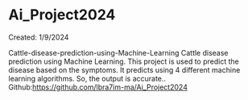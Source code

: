 # Ai_Project2024

Created: 1/9/2024

Cattle-disease-prediction-using-Machine-Learning
Cattle disease prediction using Machine Learning. This project is used to predict the disease based on the symptoms. It predicts using 4 different machine learning algorithms. So, the output is accurate.. Github:https://github.com/lbra7im-ma/Ai_Project2024
